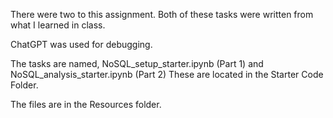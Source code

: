 There were two to this assignment. Both of these tasks were written from what I learned in class.

ChatGPT was used for debugging.

The tasks are named, NoSQL_setup_starter.ipynb (Part 1) and  NoSQL_analysis_starter.ipynb (Part 2) These are located in the Starter Code Folder.

The files are in the Resources folder.
